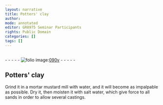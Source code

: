 ```yaml
---
layout: narrative
title: Potters' clay
author:
mode: annotated
editor: GR8975 Seminar Participants
rights: Public Domain
categories: []
tags: []
---
```


 <br/>- - - - - <a href="http://gallica.bnf.fr/ark:/12148/btv1b10500001g/f186.image"><img src="../assets/photo-icon.png" alt="folio image: " style="display:inline-block; margin-bottom:-3px;"/>090v</a> - - - - - <br/> 
## Potters' clay

 
 Grind it in a mortar mustard mill with water, and it will become as impalpable as possible. Dry it, then moisten it with salt water, which give force to all sands in order to allow several castings. 
 